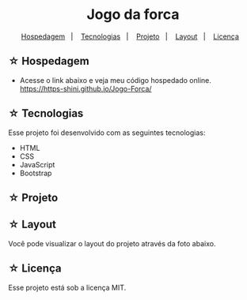 <h1 align="center">Jogo da forca</h1>

<p align="center">
  <a href="#-hospedagem">Hospedagem</a>&nbsp;&nbsp;&nbsp;|&nbsp;&nbsp;&nbsp;
  <a href="#-tecnologias">Tecnologias</a>&nbsp;&nbsp;&nbsp;|&nbsp;&nbsp;&nbsp;
  <a href="#-projeto">Projeto</a>&nbsp;&nbsp;&nbsp;|&nbsp;&nbsp;&nbsp;
  <a href="#-layout">Layout</a>&nbsp;&nbsp;&nbsp;|&nbsp;&nbsp;&nbsp;
  <a href="#-licença">Licença</a>&nbsp;&nbsp;&nbsp;
</p>

## ☆ Hospedagem

- Acesse o link abaixo e veja meu código hospedado online.<br>
https://https-shini.github.io/Jogo-Forca/

## ☆ Tecnologias

Esse projeto foi desenvolvido com as seguintes tecnologias:
- HTML
- CSS
- JavaScript
- Bootstrap

## ☆ Projeto

## ☆ Layout

Você pode visualizar o layout do projeto através da foto abaixo.<br>

## ☆ Licença

Esse projeto está sob a licença MIT.
